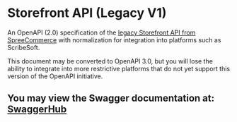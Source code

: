 # Storefront API (Legacy V1)
An OpenAPI (2.0) specification of the <a href="https://guides.spreecommerce.org/api/">legacy Storefront API from SpreeCommerce<a> with normalization for integration into platforms such as ScribeSoft.

This document may be converted to OpenAPI 3.0, but you will lose the ability to integrate into more restrictive platforms that do not yet support this version of the OpenAPI initiative.

## You may view the Swagger documentation at: <a href="https://app.swaggerhub.com/apis/Nick.Brown/SpreeCommerceStorefront/1.0.1">SwaggerHub</a>
